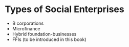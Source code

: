 # Types of Social Enterprises

* B corporations
* Microfinance
* Hybrid foundation-businesses
* FFIs (to be introduced in this book)
